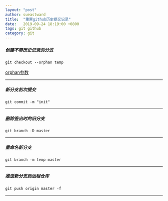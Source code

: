 ```yaml
---
layout: "post"
author: sueastward
title:  "重置github历史提交记录"
date:   2019-09-24 18:19:00 +0800
tags: git github
category: git
---
```

##### 创建不带历史记录的分支

    git checkout --orphan temp  
    
[orphan参数](https://git-scm.com/docs/git-checkout)

---
##### 新分支初次提交

    git commit -m "init"

---
##### 删除签出时的旧分支
    git branch -D master

---
##### 重命名新分支
    git branch -m temp master

---
##### 推送新分支到远程仓库
    git push origin master -f

---